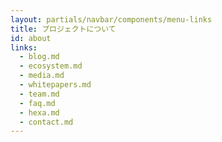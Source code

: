 ```yaml
---
layout: partials/navbar/components/menu-links
title: プロジェクトについて
id: about
links:
  - blog.md
  - ecosystem.md
  - media.md
  - whitepapers.md
  - team.md
  - faq.md
  - hexa.md
  - contact.md
---
```

